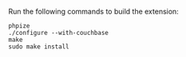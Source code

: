 Run the following commands to build the extension\:
```text
phpize
./configure --with-couchbase
make
sudo make install
```
